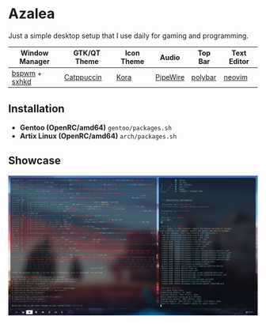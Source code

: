 # Azalea

Just a simple desktop setup that I use daily for gaming and programming.


| Window Manager                                                                                | GTK/QT Theme | Icon Theme                             | Audio                                            | Top Bar                                       | Text Editor                                |
|-----------------------------------------------------------------------------------------------|--------------|----------------------------------------|--------------------------------------------------|-----------------------------------------------|--------------------------------------------|
| [bspwm](https://github.com/baskerville/bspwm) + [sxhkd](https://github.com/baskerville/sxhkd) | [Catppuccin](https://github.com/catppuccin/catppuccin)        | [Kora](https://github.com/bikass/kora) | [PipeWire](https://github.com/PipeWire/pipewire) | [polybar](https://github.com/polybar/polybar) | [neovim](https://github.com/neovim/neovim) |

## Installation

* **Gentoo (OpenRC/amd64)** `gentoo/packages.sh`
* **Artix Linux (OpenRC/amd64)** `arch/packages.sh`

## Showcase

<img src="./showcase/current.png" /> 
